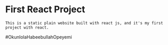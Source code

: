 # First React Project

    This is a static plain website built with react js, and it's my first project with react.
    
#OkunlolaHabeebullahOpeyemi
